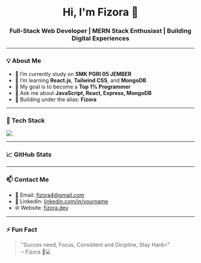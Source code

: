 <h1 align="center">Hi, I'm Fizora 👋</h1>
<h3 align="center">Full-Stack Web Developer | MERN Stack Enthusiast | Building Digital Experiences</h3>

---

### 💡 About Me
- 🔭 I’m currently study on **SMK PGRI 05 JEMBER**
- 🌱 I’m learning **React.js**, **Tailwind CSS**, and **MongoDB**
- 🎯 My goal is to become a **Top 1% Programmer**
- 💬 Ask me about **JavaScript, React, Express, MongoDB**
- 🚀 Building under the alias: **Fizora**

---

### 🧰 Tech Stack
<p align="left">
  <img src="https://skillicons.dev/icons?i=html,css,js,ts,py,react,nextjs,nodejs,express,mongodb,tailwind,git,github,vscode" />
</p>

---

### 📈 GitHub Stats
<p align="center">

</p>

---

### 📫 Contact Me
- 📧 Email: fizora4@gmail.com
- 💼 LinkedIn: [linkedin.com/in/yourname](none)
- 🌐 Website: [fizora.dev](https://fizora.dev)

---

### ⚡ Fun Fact
> "Succes need, Focus, Consistent and Dicipline, Stay Hard🔥"  
> – Fizora 🧠💻

